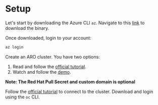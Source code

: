 # Setup

Let's start by downloading the Azure CLI `az`.  Navigate to this [link][1] to download the binary.

Once downloaded, login to your account:

```bash
az login
```

Create an ARO cluster.  You have two options:

1. Read and follow the [official tutorial][2].
2. Watch and follow the [demo][3].

**Note: The Red Hat Pull Secret and custom domain is optional**

Follow the [official tutorial][4] to connect to the cluster.  Download and login using the `oc` CLI.

[1]: https://docs.microsoft.com/en-us/cli/azure/install-azure-cli
[2]: https://docs.microsoft.com/en-us/azure/openshift/tutorial-create-cluster
[3]: https://www.youtube.com/watch?v=OTC1SLMjKaA
[4]: https://docs.microsoft.com/en-us/azure/openshift/tutorial-connect-cluster#connect-to-the-cluster